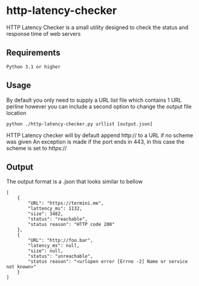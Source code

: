# http-latency-checker
HTTP Latency Checker is a small utility designed to check the status and response time of web servers

## Requirements
	Python 3.1 or higher 

## Usage

By default you only need to supply a URL list file which contains 1 URL perline however you can include a second option to change the output file location

	python ./http-latency-checker.py urllist [output.json] 

HTTP Latency checker will by default append http:// to a URL if no scheme was given
An exception is made if the port ends in 443, in this case the scheme is set to https://

## Output 

The output format is a .json that looks similar to bellow

```
[
    {
        "URL": "https://termini.me",
        "lattency_ms": 1132,
        "size": 3482,
        "status": "reachable",
        "status reason": "HTTP code 200"
    },   
    {
        "URL": "http://foo.bar",
        "latency_ms": null,
        "size": null,
        "status": "unreachable",
        "status reason": "<urlopen error [Errno -2] Name or service not known>"
    }
]
```
